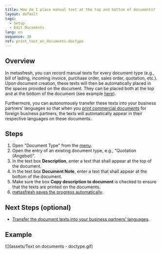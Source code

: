 ```yaml
---
title: How do I place manual text at the top and bottom of documents?
layout: default
tags:
  - Setup
  - Edit Documents
lang: en
sequence: 30
ref: print_text_on_documents-doctype
---
```


## Overview
In metasfresh, you can record manual texts for every document type (e.g., bill of lading, incoming invoice, purchase order, sales order, quotation, etc.). Upon document creation, these texts will then be automatically placed in the spaces provided on the document. They can be placed both at the top and at the bottom of the document (see example [here](Print_text_on_documents-general)).

Furthermore, you can autonomously transfer these texts into your business partners’ languages so that when you [print commercial documents](PrintPreview) for foreign business partners, the texts will automatically appear in their respective languages on these documents.

## Steps
1. Open "Document Type" from the [menu](Menu).
1. Open the entry of an existing document type, e.g., "Quotation (Angebot)".
1. In the text box **Description**, enter a text that shall appear at the top of the document.
1. In the text box **Document Note**, enter a text that shall appear at the bottom of the document.
1. Make sure the box **Copy description to document** is checked to ensure that the texts are printed on the documents.
1. [metasfresh saves the progress automatically](Saveindicator).

## Next Steps (optional)
- [Transfer the document texts into your business partners’ languages](Translate_document_texts-doctype).

## Example
![](assets/Text on documents - doctype.gif)
